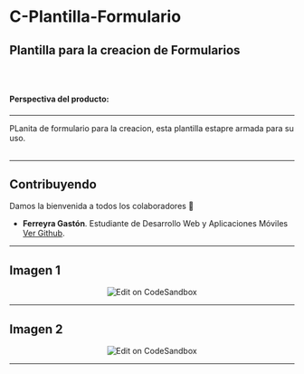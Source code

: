 # C-Plantilla-Formulario

## Plantilla para la creacion de Formularios

<br>
<br>

**Perspectiva del producto:**
####
---
PLanita de formulario para la creacion, esta plantilla estapre armada para su uso.
<br>
<br>


---

## Contribuyendo

Damos la bienvenida a todos los colaboradores 💙

- **Ferreyra Gastón**. Estudiante de Desarrollo Web y Aplicaciones Móviles [Ver Github](https://github.com/gastonloco).
--- 

## Imagen 1


<p align="center">
  <a>
  <img alt="Edit on CodeSandbox" src="https://github.com/gastonloco/C-Plantilla-Formulario/blob/main/img/img_1.PNG">


  </a>
</p>

--- 

## Imagen 2




<p align="center">
  <a>
    <img alt="Edit on CodeSandbox" src="https://github.com/gastonloco/C-Plantilla-Formulario/blob/main/img/img_2.PNG">
  </a>
</p>

--- 


